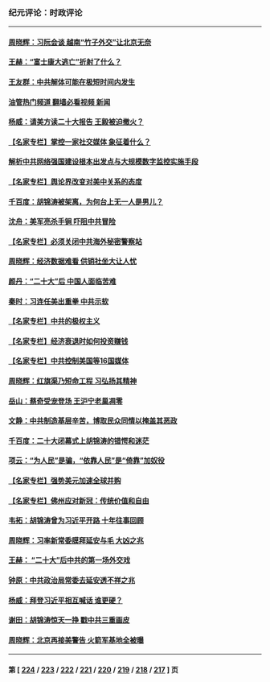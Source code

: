 ### 纪元评论：时政评论
---
#### [周晓辉：习阮会谈 越南“竹子外交”让北京无奈](../../pages/nsc1025/n13857289.md?11020330) 
#### [王赫：“富士康大逃亡”折射了什么？](../../pages/nsc1025/n13857060.md?11020330) 
#### [王友群：中共解体可能在极短时间内发生](../../pages/nsc1025/n13856701.md?11020330) 
#### [油管热门频道 翻墙必看视频 新闻](ok?11020330)
#### [杨威：请美方读二十大报告 王毅被迫撤火？](../../pages/nsc1025/n13856713.md?11020330) 
#### [【名家专栏】掌控一家社交媒体 象征着什么？](../../pages/nsc1025/n13856470.md?11020330) 
#### [解析中共网络强国建设根本出发点与大规模数字监控实施手段](../../pages/nsc1025/n13856635.md?11020330) 
#### [【名家专栏】舆论界改变对美中关系的态度](../../pages/nsc1025/n13856471.md?11020330) 
#### [千百度：胡锦涛被架离，为何台上无一人是男儿？](../../pages/nsc1025/n13856306.md?11020330) 
#### [沈舟：美军亮杀手锏 吓阻中共冒险](../../pages/nsc1025/n13855892.md?11020330) 
#### [【名家专栏】必须关闭中共海外秘密警察站](../../pages/nsc1025/n13855790.md?11020330) 
#### [周晓辉：经济数据难看 供销社坐大让人忧](../../pages/nsc1025/n13855895.md?11020330) 
#### [颜丹：“二十大”后 中国人面临苦难](../../pages/nsc1025/n13855883.md?11020330) 
#### [秦时：习连任美出重拳 中共示软](../../pages/nsc1025/n13855877.md?11020330) 
#### [【名家专栏】中共的极权主义](../../pages/nsc1025/n13855784.md?11020330) 
#### [【名家专栏】经济衰退时如何投资赚钱](../../pages/nsc1025/n13855351.md?11020330) 
#### [【名家专栏】中共控制美国等16国媒体](../../pages/nsc1025/n13855348.md?11020330) 
#### [周晓辉：红旗渠乃短命工程 习弘扬其精神](../../pages/nsc1025/n13855479.md?11020330) 
#### [岳山：蔡奇受宠登场 王沪宁老巢凋零](../../pages/nsc1025/n13855180.md?11020330) 
#### [文静：中共制造基层辛苦，博取民众同情以掩盖其恶政](../../pages/nsc1025/n13855161.md?11020330) 
#### [千百度：二十大闭幕式上胡锦涛的错愕和迷茫](../../pages/nsc1025/n13855155.md?11020330) 
#### [项云：“为人民”是骗，“依靠人民”是“倚靠”加奴役](../../pages/nsc1025/n13855102.md?11020330) 
#### [【名家专栏】强势美元加速全球并购](../../pages/nsc1025/n13854793.md?11020330) 
#### [【名家专栏】佛州应对新冠：传统价值和自由](../../pages/nsc1025/n13854792.md?11020330) 
#### [韦拓：胡锦涛曾为习近平开路 十年往事回顾](../../pages/nsc1025/n13854543.md?11020330) 
#### [周晓辉：习率新常委膜拜延安与毛 大凶之兆](../../pages/nsc1025/n13854669.md?11020330) 
#### [王赫： “二十大”后中共的第一场外交戏](../../pages/nsc1025/n13854574.md?11020330) 
#### [钟原：中共政治局常委去延安透不祥之兆](../../pages/nsc1025/n13854390.md?11020330) 
#### [杨威：拜登习近平相互喊话 谁更硬？](../../pages/nsc1025/n13854293.md?11020330) 
#### [谢田：胡锦涛惊天一挣 戳中共三重画皮](../../pages/nsc1025/n13854216.md?11020330) 
#### [周晓辉：北京再接美警告 火箭军基地全被曝](../../pages/nsc1025/n13854203.md?11020330) 

---
#### 第 [ [224](./224.md?11020330) / [223](./223.md?11020330) / [222](./222.md?11020330) / [221](./221.md?11020330) / [220](./220.md?11020330) / [219](./219.md?11020330) / [218](./218.md?11020330) / [217](./217.md?11020330) ] 页
